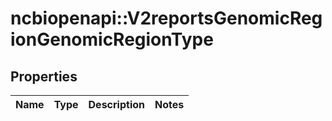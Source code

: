 # ncbiopenapi::V2reportsGenomicRegionGenomicRegionType


## Properties
Name | Type | Description | Notes
------------ | ------------- | ------------- | -------------


